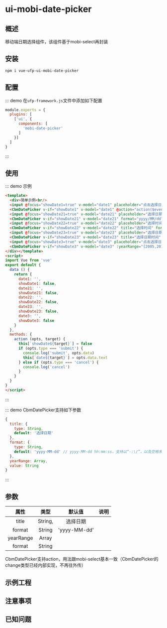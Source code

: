 # ui-mobi-date-picker

## 概述 
移动端日期选择组件，该组件基于mobi-select再封装

## 安装
```bash
npm i vue-ufp-ui-mobi-date-picker
```
## 配置
::: demo 在`ufp-framework.js`文件中添加如下配置

```javascript
module.exports = {
  plugins: [
    ['ui', {
      components: [
        'mobi-date-picker'
      ]
    }]
  ]
}
```
:::


## 使用
::: demo 示例
```html
<template>
  <div>简单示例<br/>
  <input @focus="showDate1=true" v-model="date1" placeholder="点击选择日期"/>
  <CbmDatePicker v-if="showDate1" v-model="date1" @action="action($event, '1')"></CbmDatePicker><br/>自定义格式示例<br/>选择日期<br/>
  <input @focus="showDate21=true" v-model="date21" placeholder="选择日期"/>
  <CbmDatePicker v-if="showDate21" v-model="date21" format="yyyy/MM/dd" @action="action($event, '21')"></CbmDatePicker><br/>选择时间(更改顶部标题为“选择时间”)<br/>
  <input @focus="showDate22=true" v-model="date22" placeholder="选择时间"/>
  <CbmDatePicker v-if="showDate22" v-model="date22" title="选择时间" format="hh:mm:ss" @action="action($event, '22')"></CbmDatePicker><br/>选择日期及时间<br/>
  <input @focus="showDate23=true" v-model="date23" placeholder="选择日期时间"/>
  <CbmDatePicker v-if="showDate23" v-model="date23" title="选择日期时间" format="yyyy-MM-dd hh:mm:ss" @action="action($event, '23')"></CbmDatePicker><br/>定义选择范围示例<br/>
  <input @focus="showDate3=true" v-model="date3" placeholder="点击选择日期"/>
  <CbmDatePicker v-if="showDate3" v-model="date3" :yearRange="[2005,2015]" @action="action($event, '3')"></CbmDatePicker>
</div></template>
<script>
import Vue from 'vue'
export default {
  data () {
    return {
      date1: '',
      showDate1: false,
      date21: '',
      showDate21: false,
      date22: '',
      showDate22: false,
      date23: '',
      showDate23: false,
      date3: '',
      showDate3: false
    }
  },
  methods: {
    action (opts, target) {
      this[`showDate${target}`] = false
      if (opts.type === 'submit') {
        console.log('submit', opts.data)
        this[`date${target}`] = opts.data.text
      } else if (opts.type === 'cancel') {
        console.log('cancel')
      }
    }
  }
}
</script>
```
:::




::: demo CbmDatePicker支持如下参数
```javascript
{
  title: {
    type: String,
    default: '选择日期'
  },
  format: {
    type: String,
    default: 'yyyy-MM-dd' // yyyy-MM-dd hh:mm:ss，支持以“-:\/”，以及空格来分割时间日期的不同部分
  },
  yearRange: Array,
  value: String
}
```
:::

## 参数
|属性|类型|默认值|说明
|:-----:|:------:|:---:|:------
|title|String,|选择日期
|format|String|'yyyy-MM-dd'
|yearRange|Array|
|format|String|


CbmDatePicker支持action，用法跟mobi-select基本一致（CbmDatePicker的change类型已经内部实现，不再往外传）

## 示例工程

## 注意事项

## 已知问题
